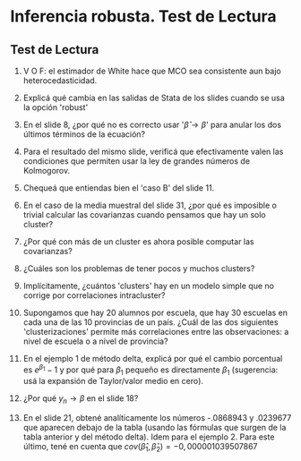 # Inferencia robusta. Test de Lectura
## Test de Lectura

1. V O F: el estimador de White hace que MCO sea consistente aun bajo heterocedasticidad.

2. Explicá qué cambia en las salidas de Stata de los slides cuando se usa la opción 'robust'

3. En el slide 8, ¿por qué no es correcto usar '$\hat{\beta} \to \beta$' para anular los dos últimos términos de la ecuación?

4. Para el resultado del mismo slide, verificá que efectivamente valen las condiciones que permiten usar la ley de grandes números de Kolmogorov.

5. Chequeá que entiendas bien el 'caso B' del slide 11.

6. En el caso de la media muestral del slide 31, ¿por qué es imposible o trivial calcular las covarianzas cuando pensamos que hay un solo cluster?

7. ¿Por qué con más de un cluster es ahora posible computar las covarianzas?

8. ¿Cuáles son los problemas de tener pocos y muchos clusters?

9. Implícitamente, ¿cuántos 'clusters' hay en un modelo simple que no corrige por correlaciones intracluster?

10. Supongamos que hay 20 alumnos por escuela, que hay 30 escuelas en cada una de las 10 provincias de un país. ¿Cuál de las dos siguientes 'clusterizaciones' permite más correlaciones entre las observaciones: a nivel de escuela o a nivel de provincia?

11. En el ejemplo 1 de método delta, explicá por qué el cambio porcentual es $e^{\beta_1} - 1$ y por qué para $\beta_1$ pequeño es directamente $\beta_1$ (sugerencia: usá la expansión de Taylor/valor medio en cero).

12. ¿Por qué $y_n \to \beta$ en el slide 18?

13. En el slide 21, obtené analíticamente los números -.0868943 y .0239677 que aparecen debajo de la tabla (usando las fórmulas que surgen de la tabla anterior y del método delta). Idem para el ejemplo 2. Para este último, tené en cuenta que $cov(\hat{\beta}_1, \hat{\beta}_2) = -0,000001039507867$